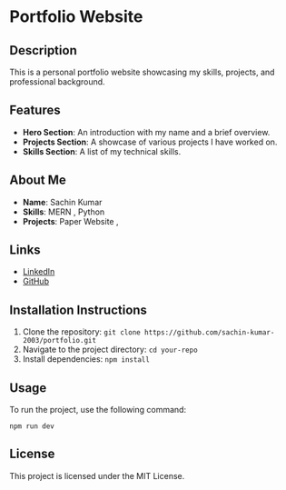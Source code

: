# Portfolio Website

## Description
This is a personal portfolio website showcasing my skills, projects, and professional background.

## Features
- **Hero Section**: An introduction with my name and a brief overview.
- **Projects Section**: A showcase of various projects I have worked on.
- **Skills Section**: A list of my technical skills.

## About Me
- **Name**: Sachin Kumar
- **Skills**: MERN , Python 
- **Projects**: Paper Website , 

## Links
- [LinkedIn](https://www.linkedin.com/in/yourprofile)
- [GitHub](https://github.com/yourprofile)

## Installation Instructions
1. Clone the repository: `git clone https://github.com/sachin-kumar-2003/portfolio.git`
2. Navigate to the project directory: `cd your-repo`
3. Install dependencies: `npm install`

## Usage
To run the project, use the following command:
```
npm run dev
```

## License
This project is licensed under the MIT License.
